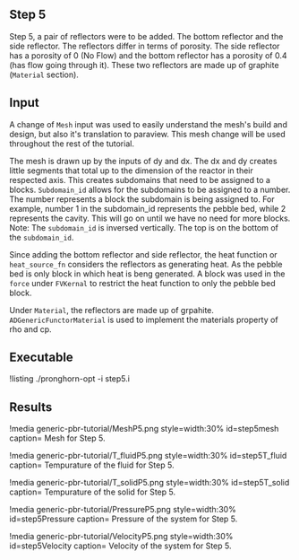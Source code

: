 ## Step 5

Step 5, a pair of reflectors were to be added. The bottom reflector and the side reflector. The reflectors differ in terms of porosity. The side reflector has a porosity of 0 (No Flow) and the bottom reflector has a porosity of 0.4 (has flow going through it). These two reflectors are made up of graphite (`Material` section).

## Input

A change of `Mesh` input was used to easily understand the mesh's build and design, but also it's translation to paraview. This mesh change will be used throughout the rest of the tutorial. 

The mesh is drawn up by the inputs of dy and dx. The dx and dy creates little segments that total up to the dimension of the reactor in their respected axis. This creates subdomains that need to be assigned to a blocks. `Subdomain_id` allows for the subdomains to be assigned to a number. The number represents a block the subdomain is being assigned to. For example, number 1 in the subdomain_id represents the pebble bed, while 2 represents the cavity. This will go on until we have no need for more blocks. Note: The `subdomain_id` is inversed vertically. The top is on the bottom of the `subdomain_id`.

Since adding the bottom reflector and side reflector, the heat function or `heat_source_fn` considers the reflectors as generating heat. As the pebble bed is only block in which heat is beng generated. A block was used in the `force` under `FVKernal` to restrict the heat function to only the pebble bed block.

Under `Material`, the reflectors are made up of grpahite. `ADGenericFunctorMaterial` is used to implement the materials property of rho and cp.

## Executable

!listing
./pronghorn-opt -i step5.i

## Results


!media generic-pbr-tutorial/MeshP5.png
    style=width:30%
    id=step5mesh
    caption= Mesh for Step 5.

!media generic-pbr-tutorial/T_fluidP5.png
    style=width:30%
    id=step5T_fluid
    caption= Tempurature of the fluid for Step 5.

!media generic-pbr-tutorial/T_solidP5.png
    style=width:30%
    id=step5T_solid
    caption= Tempurature of the solid for Step 5.
        
!media generic-pbr-tutorial/PressureP5.png
    style=width:30%
    id=step5Pressure
    caption= Pressure of the system for Step 5.

!media generic-pbr-tutorial/VelocityP5.png
    style=width:30%
    id=step5Velocity
    caption= Velocity of the system for Step 5.
 